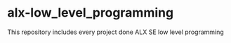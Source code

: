 # alx-low_level_programming
This repository includes every project done
ALX SE low level programming 
